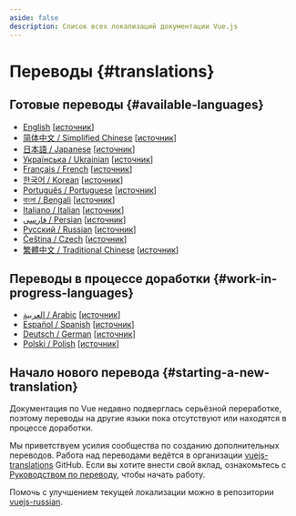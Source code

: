 ```yaml
---
aside: false
description: Список всех локализаций документации Vue.js
---
```


# Переводы {#translations}

## Готовые переводы {#available-languages}

- [English](https://vuejs.org/) [[источник](https://github.com/vuejs/docs)]
- [简体中文 / Simplified Chinese](https://cn.vuejs.org/) [[источник](https://github.com/vuejs-translations/docs-zh-cn)]
- [日本語 / Japanese](https://ja.vuejs.org/) [[источник](https://github.com/vuejs-translations/docs-ja)]
- [Українська / Ukrainian](https://ua.vuejs.org/) [[источник](https://github.com/vuejs-translations/docs-uk)]
- [Français / French](https://fr.vuejs.org) [[источник](https://github.com/vuejs-translations/docs-fr)]
- [한국어 / Korean](https://ko.vuejs.org) [[источник](https://github.com/vuejs-translations/docs-ko)]
- [Português / Portuguese](https://pt.vuejs.org) [[источник](https://github.com/vuejs-translations/docs-pt)]
- [বাংলা / Bengali](https://bn.vuejs.org) [[источник](https://github.com/vuejs-translations/docs-bn)]
- [Italiano / Italian](https://it.vuejs.org) [[источник](https://github.com/vuejs-translations/docs-it)]
- [فارسی / Persian](https://fa.vuejs.org/) [[источник](https://github.com/vuejs-translations/docs-fa)]
- [Русский / Russian](https://ru.vuejs.org/) [[источник](https://github.com/vuejs-translations/docs-ru)]
- [Čeština / Czech](https://cs.vuejs.org/) [[источник](https://github.com/vuejs-translations/docs-cs)]
- [繁體中文 / Traditional Chinese](https://zh-hk.vuejs.org/) [[источник](https://github.com/vuejs-translations/docs-zh-hk)]

## Переводы в процессе доработки {#work-in-progress-languages}

- [العربية / Arabic](https://ar.vuejs.org/) [[источник](https://github.com/vuejs-translations/docs-ar)]
- [Español / Spanish](https://vue3-spanish-docs.netlify.app/) [[источник](https://github.com/icarusgk/vuejs-spanish-docs)]
- [Deutsch / German](https://de.vuejs.org/) [[источник](https://github.com/vuejs-translations/docs-de)]
- [Polski / Polish](https://pl.vuejs.org/) [[источник](https://github.com/vuejs-translations/docs-pl)]

## Начало нового перевода {#starting-a-new-translation}

Документация по Vue недавно подверглась серьёзной переработке, поэтому переводы на другие языки пока отсутствуют или находятся в процессе доработки.

Мы приветствуем усилия сообщества по созданию дополнительных переводов. Работа над переводами ведётся в организации [vuejs-translations](https://github.com/vuejs-translations/) GitHub. Если вы хотите внести свой вклад, ознакомьтесь с [Руководством по переводу](https://github.com/vuejs-translations/guidelines/blob/main/README.md), чтобы начать работу.

Помочь с улучшением текущей локализации можно в репозитории [vuejs-russian](https://github.com/dragomano/vuejs-russian).
